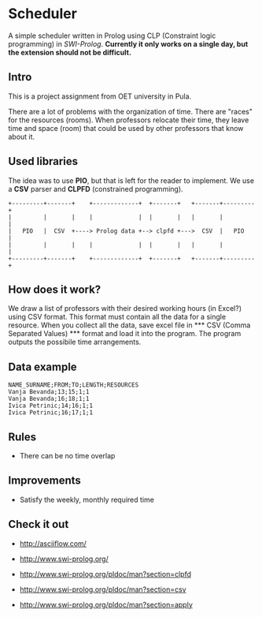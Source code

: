 # Scheduler

A simple scheduler written in Prolog using CLP (Constraint logic programming) in *SWI-Prolog*.
**Currently it only works on a single day, but the extension should not be difficult.**

## Intro

This is a project assignment from OET university in Pula.

There are a lot of problems with the organization of time. There are "races" for the resources (rooms). When professors relocate their time, they leave time and space (room) that could be used by other professors that know about it.

## Used libraries

The idea was to use **PIO**, but that is left for the reader to implement.
We use a **CSV** parser and **CLPFD** (constrained programming).

    +---------+-------+    +-------------+  +-------+   +-------+---------+
    |         |       |    |             |  |       |   |       |         |
    |   PIO   |  CSV  +----> Prolog data +--> clpfd +--->  CSV  |   PIO   |
    |         |       |    |             |  |       |   |       |         |
    +---------+-------+    +-------------+  +-------+   +-------+---------+

## How does it work?

We draw a list of professors with their desired working hours (in Excel?) using CSV format. This format must contain all the data for a single resource. When you collect all the data, save excel file in *** CSV (Comma Separated Values) *** format and load it into the program. The program outputs the possibile time arrangements.

## Data example

    NAME_SURNAME;FROM;TO;LENGTH;RESOURCES
    Vanja Bevanda;13;15;1;1
    Vanja Bevanda;16;18;1;1
    Ivica Petrinic;14;16;1;1
    Ivica Petrinic;16;17;1;1

## Rules

-	There can be no time overlap

## Improvements

-	Satisfy the weekly, monthly required time

## Check it out

- http://asciiflow.com/

- http://www.swi-prolog.org/
- http://www.swi-prolog.org/pldoc/man?section=clpfd
- http://www.swi-prolog.org/pldoc/man?section=csv
- http://www.swi-prolog.org/pldoc/man?section=apply





